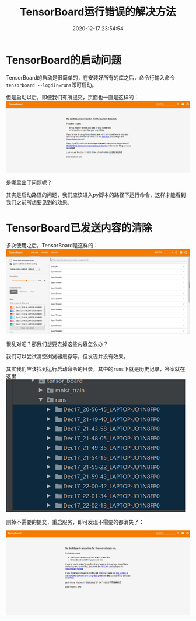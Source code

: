 ﻿---
title: TensorBoard运行错误的解决方法
date: 2020-12-17 23:54:54
summary: 本文记录TensorBoard相关问题的解决方法。
tags:
- Python
- TensorBoard
categories:
- Python
---

# TensorBoard的启动问题

TensorBoard的启动是很简单的，在安装好所有的库之后，命令行输入命令`tensorboard --logdir=runs`即可启动。

但是启动以后，即便我们有所提交，页面也一直是这样的：
![](../../../images/软件开发/Python/TensorBoard运行错误的解决方法/1.png)

是哪里出了问题呢？

其实是启动路径的问题，我们应该进入py脚本的路径下运行命令，这样才能看到我们之前所想要见到的效果。

# TensorBoard已发送内容的清除

多次使用之后，TensorBoard是这样的：
![](../../../images/软件开发/Python/TensorBoard运行错误的解决方法/2.png)

很乱对吧？那我们想要去掉这些内容怎么办？

我们可以尝试清空浏览器缓存等，但发现并没有效果。


其实我们应该找到运行启动命令的目录，其中的`runs`下就是历史记录，答案就在这里：
![](../../../images/软件开发/Python/TensorBoard运行错误的解决方法/3.png)

删掉不需要的提交，重启服务，即可发现不需要的都消失了：

![](../../../images/软件开发/Python/TensorBoard运行错误的解决方法/4.png)
